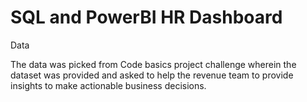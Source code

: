 # SQL and PowerBI HR Dashboard

Data

The data was picked from Code basics project challenge wherein the dataset was provided and asked to help the revenue team to provide insights to make actionable business decisions.
